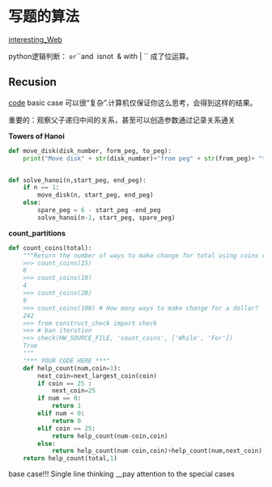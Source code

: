 # 写题的算法

[interesting_Web](https://giancarlo-ma.github.io/categories/CS61A/)



python逻辑判断：
``or``\``and`` ``isnot``
``&  with | `` 成了位运算。



## Recusion
[code](./homework/hw02/hw02.py)
basic case 可以很“复杂”.计算机仅保证你这么思考，会得到这样的结果。

重要的：观察父子递归中间的关系，甚至可以创造参数通过记录关系通关

**Towers of Hanoi**
```python
def move_disk(disk_number, form_peg, to_peg):
    print("Move disk" + str(disk_number)+"from peg" + str(from_peg)+ "to peg" + str(to_peg)+".")


def solve_hanoi(n,start_peg, end_peg):
    if n == 1:
        move_disk(n, start_peg, end_peg)
    else:
        spare_peg = 6 - start_peg -end_peg
        solve_hanoi(n-1, start_peg, spare_peg)
```



**count_partitions**

```python
def count_coins(total):
    """Return the number of ways to make change for total using coins of value of 1, 5, 10, 25.
    >>> count_coins(15)
    6
    >>> count_coins(10)
    4
    >>> count_coins(20)
    9
    >>> count_coins(100) # How many ways to make change for a dollar?
    242
    >>> from construct_check import check
    >>> # ban iteration
    >>> check(HW_SOURCE_FILE, 'count_coins', ['While', 'For'])                                          
    True
    """
    "*** YOUR CODE HERE ***"
    def help_count(num,coin=1):
        next_coin=next_largest_coin(coin)
        if coin == 25 :
            next_coin=25
        if num == 0:
            return 1
        elif num < 0:
            return 0
        elif coin == 25:
            return help_count(num-coin,coin)
        else:
            return help_count(num-coin,coin)+help_count(num,next_coin)
    return help_count(total,1)

```

base case!!! Single line thinking __pay attention to the special cases